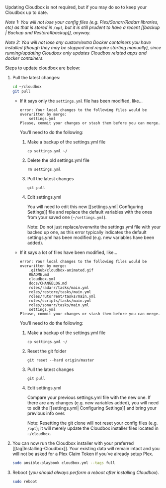 Updating Cloudbox is not required, but if you may do so to keep your Cloudbox up to date.

_Note 1: You will not lose your config files (e.g. Plex/Sonarr/Radarr libraries, etc) as that is stored in `/opt`, but it is still prudent to have a recent [[backup | Backup and Restore#backup]], anyway._ 

_Note 2: You will not lose any custom/extra Docker containers you have installed (though they may be stopped and require starting manually), since running/updating Cloudbox only updates Cloudbox related apps and docker containers._

Steps to update cloudbox are below:

1. Pull the latest changes:

   ```bash
   cd ~/cloudbox
   git pull
   ```

   - If it says only the `settings.yml` file has been modified, like... 


      ```
      error: Your local changes to the following files would be overwritten by merge:
          settings.yml
      Please, commit your changes or stash them before you can merge.
      ```

      You'll need to do the following: 
      
      1. Make a backup of the settings.yml file

          ```
          cp settings.yml ~/
          ```

      2. Delete the old settings.yml file

          ```
          rm settings.yml
          ```

      3. Pull the latest changes

          ```
          git pull
          ```
      

      4. Edit settings.yml 

          You will need to edit this new [[settings.yml| Configuring Settings]] file and replace the default variables with the ones from your saved one (`~/settings.yml`). 

          Note: Do not just replace/overwrite the settings.yml file with your backed up one, as this error typically indicates the default settings.yml has been modified (e.g. new variables have been added).

    - If it says a lot of files have been modified, like... 

      ```
      error: Your local changes to the following files would be overwritten by merge:
          .github/cloudbox-animated.gif
          README.md
          cloudbox.yml
          docs/CHANGELOG.md
          roles/radarr/tasks/main.yml
          roles/restore/tasks/main.yml
          roles/rutorrent/tasks/main.yml
          roles/scripts/tasks/main.yml
          roles/sonarr/tasks/main.yml
          settings.yml
      Please, commit your changes or stash them before you can merge.
      ```

      You'll need to do the following: 
      
      1. Make a backup of the settings.yml file

          ```
          cp settings.yml ~/
          ```

      2. Reset the git folder

          ```
          git reset --hard origin/master
          ```

      3. Pull the latest changes

          ```
          git pull
          ```
  
      4. Edit settings.yml 

          Compare your previous settings.yml file with the new one. If there are any changes (e.g. new variables added), you will need to edit the [[settings.yml| Configuring Settings]] and bring your previous info over. 

          Note: Resetting the git clone will not reset your config files (e.g. `/opt`); it will merely update the Cloudbox installer files located in `~/cloudbox`.

2. You can now run the Cloudbox installer with your preferred [[tag|Installing-Cloudbox]]. Your existing data will remain intact and you will not be asked for a Plex Claim Token if you've already setup Plex.

   ```bash
   sudo ansible-playbook cloudbox.yml --tags full
   ```

3. Reboot {_you should always perform a reboot after installing Cloudbox_).

   ```bash
   sudo reboot
   ```


